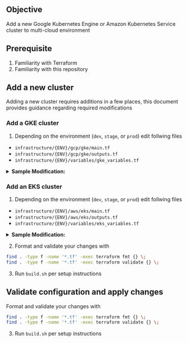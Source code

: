 ## Objective

Add a new Google Kubernetes Engine or Amazon Kubernetes Service cluster to multi-cloud environment

## Prerequisite

1. Familiarity with Terraform
1. Familiarity with this repository

## Add a new cluster

Adding a new cluster requires additions in a few places, this document provides guidance regarding required modifications

### Add a GKE cluster

1. Depending on the environment (`dev`, `stage`, or `prod`) edit follwing files

* `infrastructure/{ENV}/gcp/gke/main.tf` 
* `infrastructure/{ENV}/gcp/gke/outputs.tf`
* `infrastructure/{ENV}/variables/gke_variables.tf`

<details>
<summary> <b> Sample Modification: </b> </summary>

* `main.tf`

```terraform
module "gke-prod-11" {
    source = "../../../../platform_admins/shared_terraform_modules/gcp/gke/"
    subnet = data.terraform_remote_state.prod_gcp_vpc.outputs.subnets["${var.gke-prod-11_subnet_name}"]
    suffix = var.gke-prod-11_suffix
    zone = var.gke-prod-11_zone
    env = var.env
    acm_ssh_auth_key = data.terraform_remote_state.prod_gcp_ssh_key.outputs.private_key
    acm_sync_repo = "git@gitlab.endpoints.${data.terraform_remote_state.prod_gcp_vpc.outputs.project_id}.cloud.goog:platform-admins/anthos-config-management.git"
    hub_sa_private_key  = data.terraform_remote_state.prod_gcp_hub_gsa.outputs.private_key
    name = "gke-prod-11"
}
```

* `outputs.tf`
```terraform
[START:variables:gke-prod-11]
output "gke-prod-11_name" { value = "${module.gke-prod-11.name}" }
output "gke-prod-11_location" { value = "${module.gke-prod-11.location}" }
output "gke-prod-11_endpoint" { value = "${module.gke-prod-11.endpoint}" }
#[END:variables:gke-prod-11]
```

* `gke_variables.tf`
```terraform
#[START:variables:gke-prod-11]
variable "gke-prod-11_subnet_name" {
    type = string
    default = "us-west2/prod-gcp-vpc-01-us-west2-subnet-01"
}

variable "gke-prod-11_region" {
    type = string
    default = "us-west2"
}

variable "gke-prod-11_suffix" {
    type = number
    default = 1
}

variable "gke-prod-11_zone" {
    type = string
    default = "a"
}
#[END:variables:gke-prod-11]
```
</details>


### Add an EKS cluster
1. Depending on the environment (`dev`, `stage`, or `prod`) edit follwing files

* `infrastructure/{ENV}/aws/eks/main.tf` 
* `infrastructure/{ENV}/aws/eks/outputs.tf`
* `infrastructure/{ENV}/variables/eks_variables.tf`

<details>
<summary> <b> Sample Modification: </b> </summary>

* `main.tf`

```terraform
#[START:eks-prod-11]
module "eks-prod-11" {
    source = "../../../../platform_admins/shared_terraform_modules/aws/eks/"
    eks_cluster_name = var.eks-prod-11
    vpc_id = data.terraform_remote_state.prod_aws_vpc.outputs.id
    private_subnets = data.terraform_remote_state.prod_aws_vpc.outputs.private_subnets
    project_id = data.terraform_remote_state.prod_gcp_vpc.outputs.project_id
    env = var.env
    repo_url = "git@gitlab.endpoints.${data.terraform_remote_state.prod_gcp_vpc.outputs.project_id}.cloud.goog:platform-admins/anthos-config-management.git"
}
#[START:eks-prod-11]
```

* `outputs.tf`
```terraform
[START:variables:eks-prod-11]
output "eks11_cluster_id" {
  description = "eks11 cluster name"
  value       = module.eks_prod_2.cluster_id
}

output "eks11_cluster_endpoint" {
  description = "Endpoint for EKS control plane."
  value       = module.eks_prod_2.cluster_endpoint
}

output "eks11_cluster_security_group_id" {
  description = "Security group ids attached to the cluster control plane."
  value       = module.eks_prod_2.cluster_security_group_id
}

output "eks11_kubectl_config" {
  description = "kubectl config as generated by the module."
  value       = module.eks_prod_2.kubeconfig
}

output "eks11_config_map_aws_auth" {
  description = "A kubernetes configuration to authenticate to this EKS cluster."
  value       = module.eks_prod_2.config_map_aws_auth
}
#[END:variables:eks-prod-11]
```

* `eks_variables.tf`
```terraform
#[START:variables:eks-prod-11]
variable "eks2_cluster_name" { default = "eks-prod-us-west2ab-2" }
#[END:variables:eks-prod-11]
```
</details>

2. Format and validate your changes with

```bash
find . -type f -name '*.tf' -exec terraform fmt {} \;
find . -type f -name '*.tf' -exec terraform validate {} \;
```

3. Run `build.sh` per setup instructions



## Validate configuration and apply changes

Format and validate your changes with

```bash
find . -type f -name '*.tf' -exec terraform fmt {} \;
find . -type f -name '*.tf' -exec terraform validate {} \;
```

3. Run `build.sh` per setup instructions

